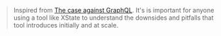 > Inspired from [The case against GraphQL](https://www.youtube.com/watch?v=djKPtyXhaNE). It's is important for anyone using a tool like XState to understand the downsides and pitfalls that tool introduces initially and at scale.
